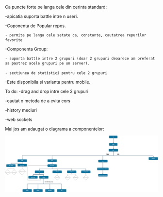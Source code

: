 Ca puncte forte pe langa cele din cerinta standard:

  -apicatia suporta battle intre n useri.
  
  -Coponenta de Popular repos.
  
    - permite pe langa cele setate ca, constante, cautatrea repurilor favorite
    
  -Componenta Group:
  
    - suporta battle intre 2 grupuri (doar 2 grupuri deoarece am preferat sa pastrez acele grupuri pe un server).
    
    - sectiunea de statistici pentru cele 2 grupuri
    
    
  -Este disponibila si varianta pentru mobile.



To do:
  -drag and drop intre cele 2 grupuri
  
  -cautat o metoda de a evita cors
  
  -history meciuri
  
  -web sockets
  
  
  
Mai jos am adaugat o diagrama a componentelor:
  
![Diagram](gitBattleDiagram.png)
